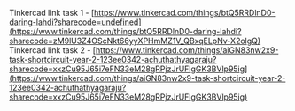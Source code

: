 Tinkercad link task 1 - [https://www.tinkercad.com/things/btQ5RRDlnD0-daring-lahdi?sharecode=undefined](https://www.tinkercad.com/things/btQ5RRDlnD0-daring-lahdi?sharecode=zM9lU3Z4OScNkt66yyXPHmMZ1V_QBxqELpNv-X2olgQ)
Tinkercad link task 2 - [https://www.tinkercad.com/things/aiGN83nw2x9-task-shortcircuit-year-2-123ee0342-achuthathyagaraju?sharecode=xxzCu95J65i7eFN33eM28gRPjzJrUFlgGK3BVlp95ig](https://www.tinkercad.com/things/aiGN83nw2x9-task-shortcircuit-year-2-123ee0342-achuthathyagaraju?sharecode=xxzCu95J65i7eFN33eM28gRPjzJrUFlgGK3BVlp95ig)
